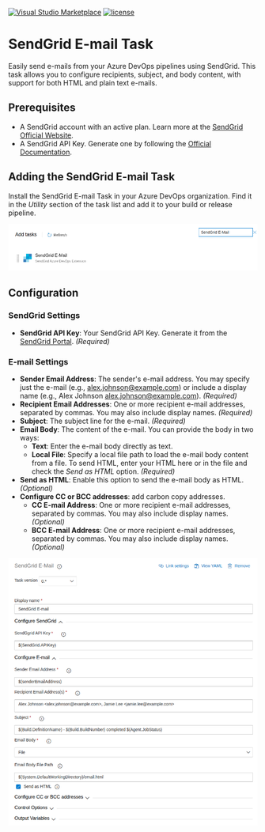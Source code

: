 <!-- markdownlint-disable MD034 -->
<!-- markdownlint-disable MD041 -->
[![Visual Studio Marketplace](https://img.shields.io/badge/Visual%20Studio%20Marketplace-install-brightgreen.svg?style=flat-square)](https://marketplace.visualstudio.com/items?itemName=BFoust.su-sendgrid)
[![license](https://img.shields.io/github/license/mashape/apistatus.svg?style=flat-square)](https://github.com/bffoust/devops-sendgrid-task/blob/master/LICENSE.md)

# SendGrid E-mail Task

Easily send e-mails from your Azure DevOps pipelines using SendGrid. This task allows you to configure recipients, subject, and body content, with support for both HTML and plain text e-mails.

## Prerequisites

* A SendGrid account with an active plan. Learn more at the [SendGrid Official Website](https://sendgrid.com/pricing/).
* A SendGrid API Key. Generate one by following the [Official Documentation](https://app.sendgrid.com/settings/api_keys).

## Adding the SendGrid E-mail Task

Install the SendGrid E-mail Task in your Azure DevOps organization. Find it in the _Utility_ section of the task list and add it to your build or release pipeline.

![Add SendGrid E-mail Task](https://github.com/bffoust/devops-sendgrid-task/blob/master/images/AddTask.png)

## Configuration

### SendGrid Settings

* **SendGrid API Key**: Your SendGrid API Key. Generate it from the [SendGrid Portal](https://app.sendgrid.com/settings/api_keys). _(Required)_

### E-mail Settings

* **Sender Email Address**: The sender's e-mail address. You may specify just the e-mail (e.g., alex.johnson@example.com) or include a display name (e.g., Alex Johnson <alex.johnson@example.com>). _(Required)_
* **Recipient Email Addresses**: One or more recipient e-mail addresses, separated by commas. You may also include display names. _(Required)_
* **Subject**: The subject line for the e-mail. _(Required)_
* **Email Body**: The content of the e-mail. You can provide the body in two ways:
  * **Text**: Enter the e-mail body directly as text.
  * **Local File**: Specify a local file path to load the e-mail body content from a file.
  To send HTML, enter your HTML here or in the file and check the _Send as HTML_ option. _(Required)_
* **Send as HTML**: Enable this option to send the e-mail body as HTML. _(Optional)_
* **Configure CC or BCC addresses**: add carbon copy addresses.
  * **CC E-mail Address**: One or more recipient e-mail addresses, separated by commas. You may also include display names. _(Optional)_
  * **BCC E-mail Address**: One or more recipient e-mail addresses, separated by commas. You may also include display names. _(Optional)_

![Add SendGrid E-mail Task](https://github.com/bffoust/devops-sendgrid-task/blob/master/images/Configure.png)
